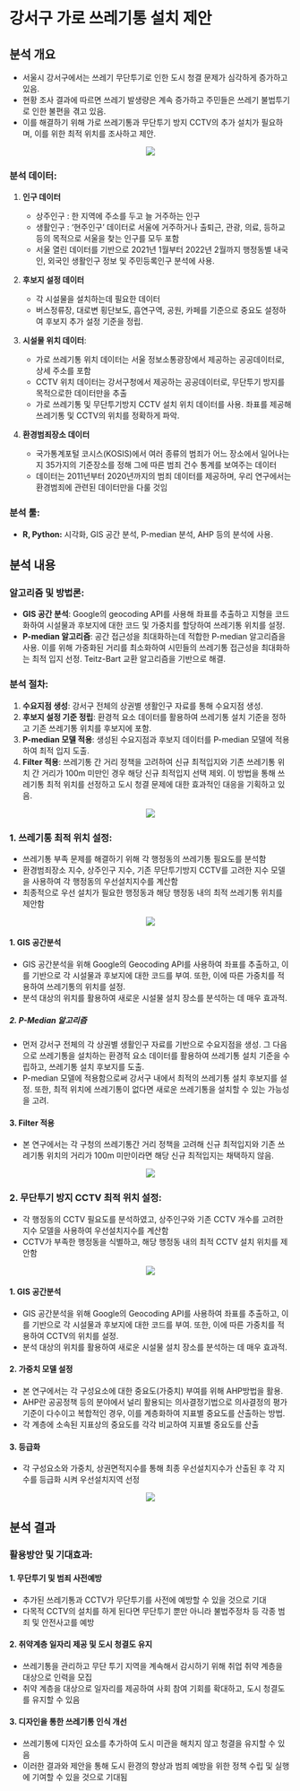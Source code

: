 # 강서구 가로 쓰레기통 설치 제안

## **분석 개요**

- 서울시 강서구에서는 쓰레기 무단투기로 인한 도시 청결 문제가 심각하게 증가하고 있음.
- 현황 조사 결과에 따르면 쓰레기 발생량은 계속 증가하고 주민들은 쓰레기 불법투기로 인한 불편을 겪고 있음.
- 이를 해결하기 위해 가로 쓰레기통과 무단투기 방지 CCTV의 추가 설치가 필요하며, 이를 위한 최적 위치를 조사하고 제안.
<p align="center">
 <img src="https://github.com/rootofdata/Gangseo-gu_contest/assets/86711374/521e5bdc-259b-4e9a-857c-6a30ffd3c0a4">
</p>  

### **분석 데이터:**

1. **인구 데이터**
    - 상주인구 : 한 지역에 주소를 두고 늘 거주하는 인구  
    - 생활인구 : ‘현주인구’ 데이터로 서울에 거주하거나 출퇴근, 관광, 의료, 등하교 등의 목적으로 서울을 찾는 인구를 모두 포함  
    - 서울 열린 데이터를 기반으로 2021년 1월부터 2022년 2월까지 행정동별 내국인, 외국인 생활인구 정보 및 주민등록인구 분석에 사용.  
2. **후보지 설정 데이터**
    - 각 시설물을 설치하는데 필요한 데이터
    - 버스정류장, 대로변 횡단보도, 흡연구역, 공원, 카페를 기준으로 중요도 설정하여 후보지 추가 설정 기준을 정립.  
3. **시설물 위치 데이터**:
    -  가로 쓰레기통 위치 데이터는 서울 정보소통광장에서 제공하는 공공데이터로, 상세 주소를 포함  
    -  CCTV 위치 데이터는 강서구청에서 제공하는 공공데이터로, 무단투기 방지를 목적으로한 데이터만을 추출
    -  가로 쓰레기통 및 무단투기방지 CCTV 설치 위치 데이터를 사용. 좌표를 제공해 쓰레기통 및 CCTV의 위치를 정확하게 파악.
       
5. **환경범죄장소 데이터**
    -  국가통계포털 코시스(KOSIS)에서 여러 종류의 범죄가 어느 장소에서 일어나는지 35가지의 기준장소를 정해 그에 따른 범죄 건수 통계를 보여주는 데이터    
    -  데이터는 2011년부터 2020년까지의 범죄 데이터를 제공하며, 우리 연구에서는 환경범죄에 관련된 데이터만을 다룰 것임  

### **분석 툴**:
- **R, Python:** 시각화, GIS 공간 분석, P-median 분석, AHP 등의 분석에 사용.


## **분석 내용**

### **알고리즘 및 방법론:**

-  **GIS 공간 분석**: Google의 geocoding API를 사용해 좌표를 추출하고 지형을 코드화하여 시설물과 후보지에 대한 코드 및 가중치를 할당하여 쓰레기통 위치를 설정.
-  **P-median 알고리즘**: 공간 접근성을 최대화하는데 적합한 P-median 알고리즘을 사용. 이를 위해 가중화된 거리를 최소화하여 시민들의 쓰레기통 접근성을 최대화하는 최적 입지 선정. Teitz-Bart 교환 알고리즘을 기반으로 해결.

### **분석 절차:**

 1. **수요지점 생성**: 강서구 전체의 상권별 생활인구 자료를 통해 수요지점 생성.
 2. **후보지 설정 기준 정립**: 환경적 요소 데이터를 활용하여 쓰레기통 설치 기준을 정하고 기존 쓰레기통 위치를 후보지에 포함.
 3. **P-median 모델 적용**: 생성된 수요지점과 후보지 데이터를 P-median 모델에 적용하여 최적 입지 도출.
 4. **Filter 적용**: 쓰레기통 간 거리 정책을 고려하여 신규 최적입지와 기존 쓰레기통 위치 간 거리가 100m 미만인 경우 해당 신규 최적입지 선택 제외.
이 방법을 통해 쓰레기통 최적 위치를 선정하고 도시 청결 문제에 대한 효과적인 대응을 기획하고 있음.

<p align="center">
 <img src="https://github.com/rootofdata/Gangseo-gu_contest/assets/86711374/c3caae0f-67c5-47d2-b4db-0ce54b530738">
</p>  

### **1. 쓰레기통 최적 위치 설정:**

- 쓰레기통 부족 문제를 해결하기 위해 각 행정동의 쓰레기통 필요도를 분석함
- 환경범죄장소 지수, 상주인구 지수, 기존 무단투기방지 CCTV를 고려한 지수 모델을 사용하여 각 행정동의 우선설치지수를 계산함
- 최종적으로 우선 설치가 필요한 행정동과 해당 행정동 내의 최적 쓰레기통 위치를 제안함

<p align="center">
 <img src="https://github.com/rootofdata/Gangseo-gu_contest/assets/86711374/73b28fb1-86ed-4cea-93fe-618836bebc58">
</p>  

#### **1.	GIS 공간분석**
- GIS 공간분석을 위해 Google의 Geocoding API를 사용하여 좌표를 추출하고, 이를 기반으로 각 시설물과 후보지에 대한 코드를 부여. 또한, 이에 따른 가중치를 적용하여 쓰레기통의 위치를 설정.  
- 분석 대상의 위치를 활용하여 새로운 시설물 설치 장소를 분석하는 데 매우 효과적.  

##### **2. P-Median 알고리즘**
- 먼저 강서구 전체의 각 상권별 생활인구 자료를 기반으로 수요지점을 생성. 그 다음으로 쓰레기통을 설치하는 환경적 요소 데이터를 활용하여 쓰레기통 설치 기준을 수립하고, 쓰레기통 설치 후보지를 도출.  
- P-median 모델에 적용함으로써 강서구 내에서 최적의 쓰레기통 설치 후보지를 설정. 또한, 최적 위치에 쓰레기통이 없다면 새로운 쓰레기통을 설치할 수 있는 가능성을 고려.  

#### **3.	Filter 적용**  
- 본 연구에서는 각 구청의 쓰레기통간 거리 정책을 고려해 신규 최적입지와 기존 쓰레기통 위치의 거리가 100m 미만이라면 해당 신규 최적입지는 채택하지 않음.

<p align="center">
 <img src="https://github.com/rootofdata/Gangseo-gu_contest/assets/86711374/31d01855-1a6b-49ef-8de2-8cf967fcbbd4">
</p>  

### **2. 무단투기 방지 CCTV 최적 위치 설정:**

- 각 행정동의 CCTV 필요도를 분석하였고, 상주인구와 기존 CCTV 개수를 고려한 지수 모델을 사용하여 우선설치지수를 계산함  
- CCTV가 부족한 행정동을 식별하고, 해당 행정동 내의 최적 CCTV 설치 위치를 제안함
  
<p align="center">
 <img src="https://github.com/rootofdata/Gangseo-gu_contest/assets/86711374/d70454c9-e72b-404c-8815-5e04a5a59ad7">
</p>  

#### **1.	GIS 공간분석**
- GIS 공간분석을 위해 Google의 Geocoding API를 사용하여 좌표를 추출하고, 이를 기반으로 각 시설물과 후보지에 대한 코드를 부여. 또한, 이에 따른 가중치를 적용하여 CCTV의 위치를 설정.  
- 분석 대상의 위치를 활용하여 새로운 시설물 설치 장소를 분석하는 데 매우 효과적.  

#### **2. 가중치 모델 설정**
- 본 연구에서는 각 구성요소에 대한 중요도(가중치) 부여를 위해 AHP방법을 활용.
- AHP란 공공정책 등의 분야에서 널리 활용되는 의사결정기법으로 의사결정의 평가 기준이 다수이고 복합적인 경우, 이를 계층화하여 지표별 중요도를 산출하는 방법.
- 각 계층에 소속된 지표상의 중요도를 각각 비교하여 지표별 중요도를 산출

#### **3. 등급화**
- 각 구성요소와 가중치, 상권면적지수를 통해 최종 우선설치지수가 산출된 후 각 지수를 등급화 시켜 우선설치지역 선정  

<p align="center">
 <img src="https://github.com/rootofdata/Gangseo-gu_contest/assets/86711374/7b1f3780-95e1-44a5-8b30-85ad3dab37a5">
</p>  

## **분석 결과**

### **활용방안 및 기대효과:**

#### **1. 무단투기 및 범죄 사전예방**
- 추가된 쓰레기통과 CCTV가 무단투기를 사전에 예방할 수 있을 것으로 기대
- 다목적 CCTV의 설치를 하게 된다면 무단투기 뿐만 아니라 불법주정차 등 각종 범죄 및 안전사고를 예방

#### **2. 취약계층 일자리 제공 및 도시 청결도 유지**
- 쓰레기통을 관리하고 무단 투기 지역을 계속해서 감시하기 위해 취업 취약 계층을 대상으로 인력을 모집
- 취약 계층을 대상으로 일자리를 제공하여 사회 참여 기회를 확대하고, 도시 청결도를 유지할 수 있음

#### **3. 디자인을 통한 쓰레기통 인식 개선**
- 쓰레기통에 디자인 요소를 추가하여 도시 미관을 해치지 않고 청결을 유지할 수 있음
- 이러한 결과와 제안을 통해 도시 환경의 향상과 범죄 예방을 위한 정책 수립 및 실행에 기여할 수 있을 것으로 기대됨
